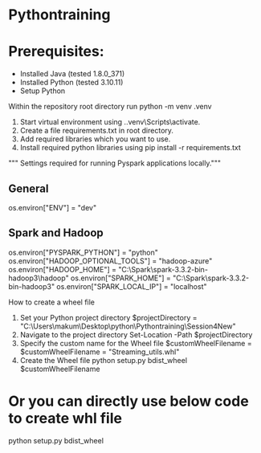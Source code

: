 # Pythontraining

# Prerequisites:

- Installed Java (tested 1.8.0_371)
- Installed Python (tested 3.10.11)
- Setup Python

Within the repository root directory run python -m venv .venv
1. Start virtual environment using ..venv\Scripts\activate.
2. Create a file requirements.txt in root directory.
3. Add required libraries which you want to use.
4. Install required python libraries using pip install -r requirements.txt


""" Settings required for running Pyspark applications locally."""
## General
os.environ["ENV"] = "dev"

## Spark and Hadoop ##
os.environ["PYSPARK_PYTHON"] = "python"
os.environ["HADOOP_OPTIONAL_TOOLS"] = "hadoop-azure"
os.environ["HADOOP_HOME"] = "C:\\Spark\\spark-3.3.2-bin-hadoop3\\hadoop"
os.environ["SPARK_HOME"] = "C:\\Spark\\spark-3.3.2-bin-hadoop3"
os.environ["SPARK_LOCAL_IP"] = "localhost"


How to create a wheel file 

1. Set your Python project directory
        $projectDirectory = "C:\Users\makum\Desktop\python\Pythontraining\Session4New"
2. Navigate to the project directory
        Set-Location -Path $projectDirectory
3. Specify the custom name for the Wheel file
        $customWheelFilename = $customWheelFilename = "Streaming_utils.whl" 
3. Create the Wheel file
        python setup.py bdist_wheel $customWheelFilename             

# Or you can directly use below code to create whl file

python setup.py bdist_wheel

